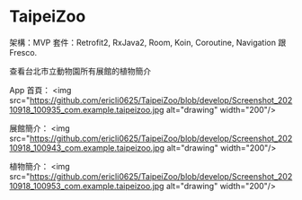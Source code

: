 # TaipeiZoo
架構：MVP
套件：Retrofit2, RxJava2, Room, Koin, Coroutine, Navigation 跟 Fresco.

查看台北市立動物園所有展館的植物簡介

App 首頁：
<img src="https://github.com/ericli0625/TaipeiZoo/blob/develop/Screenshot_20210918_100935_com.example.taipeizoo.jpg alt="drawing" width="200"/>

展館簡介：
<img src="https://github.com/ericli0625/TaipeiZoo/blob/develop/Screenshot_20210918_100943_com.example.taipeizoo.jpg alt="drawing" width="200"/>

植物簡介：
<img src="https://github.com/ericli0625/TaipeiZoo/blob/develop/Screenshot_20210918_100953_com.example.taipeizoo.jpg alt="drawing" width="200"/>
